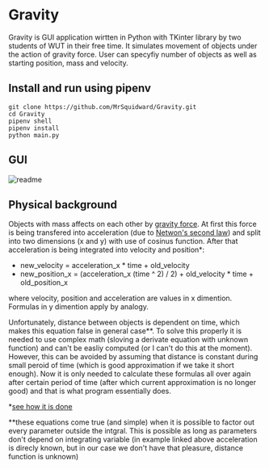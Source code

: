 # Gravity
Gravity is GUI application wirtten in Python with TKinter library by two students of WUT in their free time. It simulates movement of objects under the action of gravity force. User can specyfiy number of objects as well as starting position, mass and velocity.

## Install and run using pipenv
```
git clone https://github.com/MrSquidward/Gravity.git
cd Gravity
pipenv shell
pipenv install
python main.py
```

## GUI
![readme](https://user-images.githubusercontent.com/50464859/76998937-265db200-6956-11ea-8682-be13e6b182c5.png)

## Physical background
Objects with mass affects on each other by [gravity force](https://en.wikipedia.org/wiki/Newton%27s_law_of_universal_gravitation). At first this force is being transfered into acceleration (due to [Netwon's second law](https://en.wikipedia.org/wiki/Newton%27s_laws_of_motion#Newton's_second_law)) and split into two dimensions (x and y) with use of cosinus function. After that acceleration is being integrated into velocity and position*:
  * new_velocity = acceleration_x * time + old_velocity
  * new_position_x = (acceleration_x (time ^ 2) / 2) + old_velocity * time + old_position_x
 
 
 where velocity, position and acceleration are values in x dimention. Formulas in y dimention apply by analogy.
 
 
Unfortunately, distance between objects is dependent on time, which makes this equation false in general case**. To solve this properly it is needed to use complex math (sloving a derivate equation with unknown function) and can't be easliy computed (or I can't do this at the moment). However, this can be avoided by assuming that distance is constant during small peroid of time (which is good approximation if we take it short enough). Now it is only needed to calculate these formulas all over again after certain period of time (after which current approximation is no longer good) and that is what program essentially does.


*[see how it is done](https://openstax.org/books/university-physics-volume-1/pages/3-6-finding-velocity-and-displacement-from-acceleration)

**these equations come true (and simple) when it is possible to factor out every parameter outside the intgral. This is possible as long as parameters don't depend on integrating variable (in example linked above acceleration is direcly known, but in our case we don't have that pleasure, distance function is unknown)
